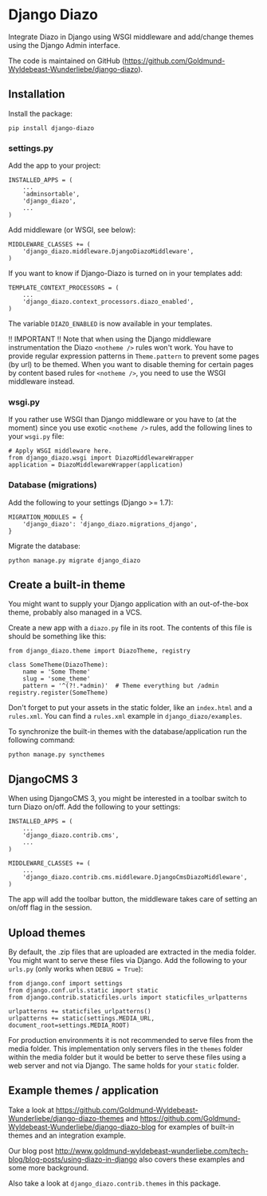 Django Diazo
============

Integrate Diazo in Django using WSGI middleware and add/change themes
using the Django Admin interface.

The code is maintained on GitHub (https://github.com/Goldmund-Wyldebeast-Wunderliebe/django-diazo).


Installation
------------

Install the package:

    pip install django-diazo


### settings.py

Add the app to your project:

    INSTALLED_APPS = (
        ...
        'adminsortable',
        'django_diazo',
        ...
    )

Add middleware (or WSGI, see below):

    MIDDLEWARE_CLASSES += (
        'django_diazo.middleware.DjangoDiazoMiddleware',
    )

If you want to know if Django-Diazo is turned on in your templates add:

    TEMPLATE_CONTEXT_PROCESSORS = (
        ...
        'django_diazo.context_processors.diazo_enabled',
    )

The variable `DIAZO_ENABLED` is now available in your templates.

!! IMPORTANT !!
Note that when using the Django middleware instrumentation the Diazo `<notheme />` rules won't work.
You have to provide regular expression patterns in `Theme.pattern` to prevent some pages (by url) to be themed.
When you want to disable theming for certain pages by content based rules for `<notheme />`, you need to use the
WSGI middleware instead.


### wsgi.py

If you rather use WSGI than Django middleware or you have to (at the moment) since you use exotic `<notheme />` rules,
add the following lines to your `wsgi.py` file:

    # Apply WSGI middleware here.
    from django_diazo.wsgi import DiazoMiddlewareWrapper
    application = DiazoMiddlewareWrapper(application)


### Database (migrations)

Add the following to your settings (Django >= 1.7):

    MIGRATION_MODULES = {
        'django_diazo': 'django_diazo.migrations_django',
    }

Migrate the database:

    python manage.py migrate django_diazo


Create a built-in theme
-----------------------

You might want to supply your Django application with an out-of-the-box
theme, probably also managed in a VCS.

Create a new app with a `diazo.py` file in its root. The contents of
this file is should be something like this:

    from django_diazo.theme import DiazoTheme, registry

    class SomeTheme(DiazoTheme):
        name = 'Some Theme'
        slug = 'some_theme'
        pattern = '^(?!.*admin)'  # Theme everything but /admin
    registry.register(SomeTheme)

Don't forget to put your assets in the static folder, like an `index.html` and a `rules.xml`. You can find a
`rules.xml` example in `django_diazo/examples`.

To synchronize the built-in themes with the database/application run the
following command:

    python manage.py syncthemes


DjangoCMS 3
------------

When using DjangoCMS 3, you might be interested in a toolbar switch to turn Diazo on/off.
Add the following to your settings:

    INSTALLED_APPS = (
        ...
        'django_diazo.contrib.cms',
        ...
    )

    MIDDLEWARE_CLASSES += (
        ...
        'django_diazo.contrib.cms.middleware.DjangoCmsDiazoMiddleware',
    )

The app will add the toolbar button, the middleware takes care of setting an on/off flag in the session.


Upload themes
-------------

By default, the .zip files that are uploaded are extracted in the media folder.
You might want to serve these files via Django.
Add the following to your `urls.py` (only works when `DEBUG = True`):

    from django.conf import settings
    from django.conf.urls.static import static
    from django.contrib.staticfiles.urls import staticfiles_urlpatterns

    urlpatterns += staticfiles_urlpatterns()
    urlpatterns += static(settings.MEDIA_URL, document_root=settings.MEDIA_ROOT)

For production environments it is not recommended to serve files from the media folder.
This implementation only servers files in the `themes` folder within the media folder but it would be better to serve
these files using a web server and not via Django. The same holds for your `static` folder.


Example themes / application
----------------------------

Take a look at https://github.com/Goldmund-Wyldebeast-Wunderliebe/django-diazo-themes and
https://github.com/Goldmund-Wyldebeast-Wunderliebe/django-diazo-blog for examples of built-in themes and an integration
example.

Our blog post http://www.goldmund-wyldebeast-wunderliebe.com/tech-blog/blog-posts/using-diazo-in-django also covers
these examples and some more background.

Also take a look at `django_diazo.contrib.themes` in this package.
